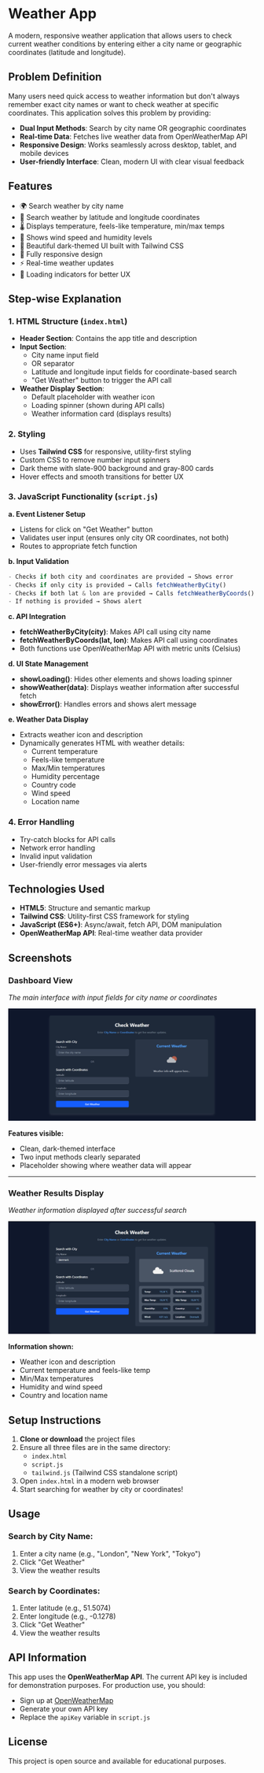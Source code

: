 # Weather App

A modern, responsive weather application that allows users to check current weather conditions by entering either a city name or geographic coordinates (latitude and longitude).

## Problem Definition

Many users need quick access to weather information but don't always remember exact city names or want to check weather at specific coordinates. This application solves this problem by providing:

- **Dual Input Methods**: Search by city name OR geographic coordinates
- **Real-time Data**: Fetches live weather data from OpenWeatherMap API
- **Responsive Design**: Works seamlessly across desktop, tablet, and mobile devices
- **User-friendly Interface**: Clean, modern UI with clear visual feedback

## Features

- 🌍 Search weather by city name
- 📍 Search weather by latitude and longitude coordinates
- 🌡️ Displays temperature, feels-like temperature, min/max temps
- 💨 Shows wind speed and humidity levels
- 🎨 Beautiful dark-themed UI built with Tailwind CSS
- 📱 Fully responsive design
- ⚡ Real-time weather updates
- 🔄 Loading indicators for better UX

## Step-wise Explanation

### 1. **HTML Structure** (`index.html`)
   - **Header Section**: Contains the app title and description
   - **Input Section**: 
     - City name input field
     - OR separator
     - Latitude and longitude input fields for coordinate-based search
     - "Get Weather" button to trigger the API call
   - **Weather Display Section**:
     - Default placeholder with weather icon
     - Loading spinner (shown during API calls)
     - Weather information card (displays results)

### 2. **Styling**
   - Uses **Tailwind CSS** for responsive, utility-first styling
   - Custom CSS to remove number input spinners
   - Dark theme with slate-900 background and gray-800 cards
   - Hover effects and smooth transitions for better UX

### 3. **JavaScript Functionality** (`script.js`)

   **a. Event Listener Setup**
   - Listens for click on "Get Weather" button
   - Validates user input (ensures only city OR coordinates, not both)
   - Routes to appropriate fetch function

   **b. Input Validation**
   ```javascript
   - Checks if both city and coordinates are provided → Shows error
   - Checks if only city is provided → Calls fetchWeatherByCity()
   - Checks if both lat & lon are provided → Calls fetchWeatherByCoords()
   - If nothing is provided → Shows alert
   ```

   **c. API Integration**
   - **fetchWeatherByCity(city)**: Makes API call using city name
   - **fetchWeatherByCoords(lat, lon)**: Makes API call using coordinates
   - Both functions use OpenWeatherMap API with metric units (Celsius)

   **d. UI State Management**
   - **showLoading()**: Hides other elements and shows loading spinner
   - **showWeather(data)**: Displays weather information after successful fetch
   - **showError()**: Handles errors and shows alert message

   **e. Weather Data Display**
   - Extracts weather icon and description
   - Dynamically generates HTML with weather details:
     - Current temperature
     - Feels-like temperature
     - Max/Min temperatures
     - Humidity percentage
     - Country code
     - Wind speed
     - Location name

### 4. **Error Handling**
   - Try-catch blocks for API calls
   - Network error handling
   - Invalid input validation
   - User-friendly error messages via alerts

## Technologies Used

- **HTML5**: Structure and semantic markup
- **Tailwind CSS**: Utility-first CSS framework for styling
- **JavaScript (ES6+)**: Async/await, fetch API, DOM manipulation
- **OpenWeatherMap API**: Real-time weather data provider

## Screenshots

### Dashboard View
*The main interface with input fields for city name or coordinates*

![Weather App Dashboard](./asstes/img/img1.png)

**Features visible:**
- Clean, dark-themed interface
- Two input methods clearly separated
- Placeholder showing where weather data will appear

---

### Weather Results Display
*Weather information displayed after successful search*

![Weather Results](./asstes/img/img2.png)

**Information shown:**
- Weather icon and description
- Current temperature and feels-like temp
- Min/Max temperatures
- Humidity and wind speed
- Country and location name

## Setup Instructions

1. **Clone or download** the project files
2. Ensure all three files are in the same directory:
   - `index.html`
   - `script.js`
   - `tailwind.js` (Tailwind CSS standalone script)
3. Open `index.html` in a modern web browser
4. Start searching for weather by city or coordinates!

## Usage

### Search by City Name:
1. Enter a city name (e.g., "London", "New York", "Tokyo")
2. Click "Get Weather"
3. View the weather results

### Search by Coordinates:
1. Enter latitude (e.g., 51.5074)
2. Enter longitude (e.g., -0.1278)
3. Click "Get Weather"
4. View the weather results

## API Information

This app uses the **OpenWeatherMap API**. The current API key is included for demonstration purposes. For production use, you should:
- Sign up at [OpenWeatherMap](https://openweathermap.org/api)
- Generate your own API key
- Replace the `apiKey` variable in `script.js`



## License

This project is open source and available for educational purposes.
